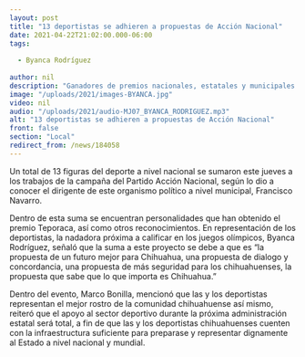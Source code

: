 ```yaml
---
layout: post
title: "13 deportistas se adhieren a propuestas de Acción Nacional"
date: 2021-04-22T21:02:00.000-06:00
tags:
  
  - Byanca Rodríguez
  
author: nil
description: "Ganadores de premios nacionales, estatales y municipales."
image: "/uploads/2021/images-BYANCA.jpg"
video: nil
audio: "/uploads/2021/audio-MJ07_BYANCA_RODRIGUEZ.mp3"
alt: "13 deportistas se adhieren a propuestas de Acción Nacional"
front: false
section: "Local"
redirect_from: /news/184058
---
```


Un total de 13 figuras del deporte a nivel nacional se sumaron este jueves a los trabajos de la campaña del Partido Acción Nacional, según lo dio a conocer el dirigente de este organismo político a nivel municipal, Francisco Navarro.

Dentro de esta suma se encuentran personalidades que han obtenido el premio Teporaca, así como otros reconocimientos. En representación de los deportistas, la nadadora próxima a calificar en los juegos olímpicos, Byanca Rodríguez, señaló que la suma a este proyecto  se debe a que es “la propuesta de un futuro mejor para Chihuahua, una propuesta de dialogo y concordancia, una propuesta de más seguridad para los chihuahuenses, la propuesta que sabe que lo que importa es Chihuahua.”

Dentro del evento, Marco Bonilla, mencionó que las y los deportistas representan el mejor rostro de la comunidad chihuahuense así mismo, reiteró que el apoyo al sector deportivo durante la próxima administración estatal será total, a fin de que las y los deportistas chihuahuenses cuenten con la infraestructura suficiente para preparase y representar dignamente al Estado a nivel nacional y mundial.
